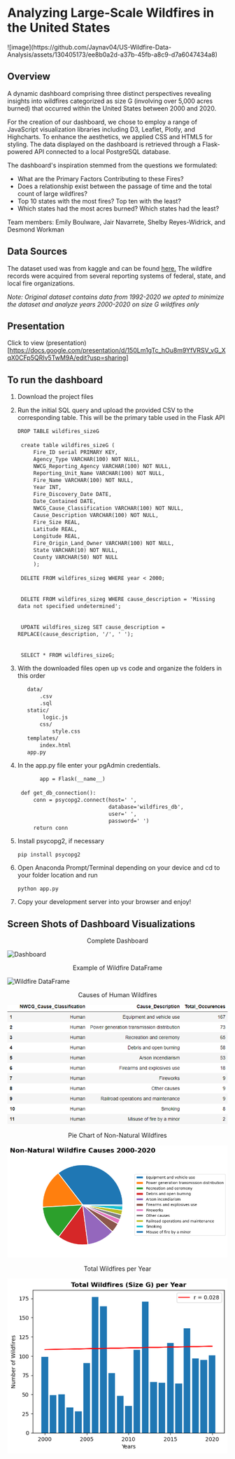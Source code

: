 <h1> Analyzing Large-Scale Wildfires in the United States </h1>
![image](https://github.com/Jaynav04/US-Wildfire-Data-Analysis/assets/130405173/ee8b0a2d-a37b-45fb-a8c9-d7a6047434a8)


<h2> Overview </h2>

A dynamic dashboard comprising three distinct perspectives revealing insights into wildfires categorized as size G (involving over 5,000 acres burned) that occurred within the United States between 2000 and 2020. 

For the creation of our dashboard, we chose to employ a range of JavaScript visualization libraries including D3, Leaflet, Plotly, and Highcharts. To enhance the aesthetics, we applied CSS and HTML5 for styling. The data displayed on the dashboard is retrieved through a Flask-powered API connected to a local PostgreSQL database. 

The dashboard's inspiration stemmed from the questions we formulated:

* What are the Primary Factors Contributing to these Fires?
* Does a relationship exist between the passage of time and the total count of large wildfires?
* Top 10 states with the most fires? Top ten with the least?
* Which states had the most acres burned? Which states had the least?


Team members: Emily Boulware, Jair Navarrete, Shelby Reyes-Widrick, and Desmond Workman

<h2> Data Sources </h2>

The dataset used was from kaggle and can be found [here.](https://www.kaggle.com/datasets/behroozsohrabi/us-wildfire-records-6th-edition 'US Wildfires') 
The wildfire records were acquired from several reporting systems of federal, state, and local fire organizations. 

*Note: Original dataset contains data from 1992-2020 we opted to minimize the dataset and analyze years 2000-2020 on size G wildfires only*

## Presentation
Click to view (presentation)[https://docs.google.com/presentation/d/150Lm1gTc_hOu8m9YfVRSV_vG_XqX0CFp5QRIv5TwM9A/edit?usp=sharing]

## To run the dashboard 
1. Download the project files 
2. Run the initial SQL query and upload the provided CSV to the corresponding table. This will be the primary table used in the Flask API

       DROP TABLE wildfires_sizeG

    	create table wildfires_sizeG (
    		Fire_ID serial PRIMARY KEY,
    		Agency_Type VARCHAR(100) NOT NULL,
    		NWCG_Reporting_Agency VARCHAR(100) NOT NULL,
    		Reporting_Unit_Name VARCHAR(100) NOT NULL,
    		Fire_Name VARCHAR(100) NOT NULL,
    		Year INT,
    		Fire_Discovery_Date DATE,
    		Date_Contained DATE,
    		NWCG_Cause_Classification VARCHAR(100) NOT NULL,
    		Cause_Description VARCHAR(100) NOT NULL,
    		Fire_Size REAL,
    		Latitude REAL,
    		Longitude REAL,
    		Fire_Origin_Land_Owner VARCHAR(100) NOT NULL,
    		State VARCHAR(10) NOT NULL,
    		County VARCHAR(50) NOT NULL
    		);
    
        DELETE FROM wildfires_sizeg WHERE year < 2000;
        
        
        DELETE FROM wildfires_sizeg WHERE cause_description = 'Missing data not specified undetermined';
        
        
        UPDATE wildfires_sizeg SET cause_description = REPLACE(cause_description, '/', ' ');
        
        
        SELECT * FROM wildfires_sizeG;
4. With the downloaded files open up vs code and organize the folders in this order

          data/
              .csv
              .sql
          static/
               logic.js
              css/
                  style.css
          templates/
              index.html
          app.py
5. In the app.py file enter your pgAdmin credentials.

              app = Flask(__name__)
        
        def get_db_connection():
            conn = psycopg2.connect(host=' ',
                                    database='wildfires_db',
                                    user=' ',
                                    password=' ')
            return conn
7. Install psycopg2, if necessary

       pip install psycopg2  
8. Open Anaconda Prompt/Terminal depending on your device and cd to your folder location and run

       python app.py
9. Copy your development server into your browser and enjoy!

<h2> Screen Shots of Dashboard Visualizations</h2>

<div align="center"> Complete Dashboard </div>

![Dashboard](https://github.com/emilymees/ProjectThree/blob/main/images/dashboard.png)

<div align="center"> Example of Wildfire DataFrame </div>

![Wildfire DataFrame](https://github.com/emilymees/ProjectThree/blob/main/images/wildfires_df.png)

<div align="center"> Causes of Human Wildfires </div>

![Types of Human Wildfires](https://github.com/emilymees/ProjectThree/blob/main/images/humanFires_df.png)

<div align="center"> Pie Chart of Non-Natural Wildfires </div>

![Pie Chart](https://github.com/emilymees/ProjectThree/blob/main/images/non-natural_causes.png)

<div align="center"> Total Wildfires per Year </div>

![Bar Graph](https://github.com/emilymees/ProjectThree/blob/main/images/yearly_fire_total.png)
